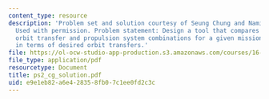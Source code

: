 ```yaml
---
content_type: resource
description: 'Problem set and solution courtesy of Seung Chung and Namiko Yamamoto.
  Used with permission. Problem statement: Design a tool that compares a set of feasible
  orbit transfer and propulsion system combinations for a given mission requirement,
  in terms of desired orbit transfers.'
file: https://ol-ocw-studio-app-production.s3.amazonaws.com/courses/16-851-satellite-engineering-fall-2003/e9e1eb82a6e428358fb07c1ee0fd2c3c_ps2_cg_solution.pdf
file_type: application/pdf
resourcetype: Document
title: ps2_cg_solution.pdf
uid: e9e1eb82-a6e4-2835-8fb0-7c1ee0fd2c3c
---
```

